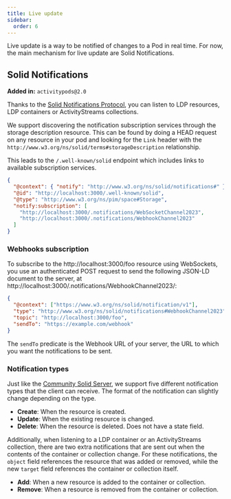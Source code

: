 ```yaml
---
title: Live update
sidebar:
  order: 6
---
```


Live update is a way to be notified of changes to a Pod in real time. For now, the main mechanism for live update are Solid Notifications.

## Solid Notifications

**Added in:** `activitypods@2.0`

Thanks to the [Solid Notifications Protocol](https://solid.github.io/notifications/protocol), you can listen to LDP resources, LDP containers or ActivityStreams collections.

We support discovering the notification subscription services through the storage description resource. This can be found by doing a HEAD request on any resource in your pod and looking for the `Link` header with the `http://www.w3.org/ns/solid/terms#storageDescription` relationship.

This leads to the `/.well-known/solid` endpoint which includes links to available subscription services.

```json
{
  "@context": { "notify": "http://www.w3.org/ns/solid/notifications#" },
  "@id": "http://localhost:3000/.well-known/solid",
  "@type": "http://www.w3.org/ns/pim/space#Storage",
  "notify:subscription": [
    "http://localhost:3000/.notifications/WebSocketChannel2023",
    "http://localhost:3000/.notifications/WebhookChannel2023"
  ]
}
```

### Webhooks subscription

To subscribe to the http://localhost:3000/foo resource using WebSockets, you use an authenticated POST request to send the following JSON-LD document to the server, at http://localhost:3000/.notifications/WebhookChannel2023/:

```json
{
  "@context": ["https://www.w3.org/ns/solid/notification/v1"],
  "type": "http://www.w3.org/ns/solid/notifications#WebhookChannel2023",
  "topic": "http://localhost:3000/foo",
  "sendTo": "https://example.com/webhook"
}
```

The `sendTo` predicate is the Webhook URL of your server, the URL to which you want the notifications to be sent.

### Notification types

Just like the [Community Solid Server](https://communitysolidserver.github.io/CommunitySolidServer), we support five different notification types that the client can receive. The format of the notification can slightly change depending on the type.

- **Create**: When the resource is created.
- **Update**: When the existing resource is changed.
- **Delete**: When the resource is deleted. Does not have a state field.

Additionally, when listening to a LDP container or an ActivityStreams collection, there are two extra notifications that are sent out when the contents of the container or collection change. For these notifications, the `object` field references the resource that was added or removed, while the new `target` field references the container or collection itself.

- **Add**: When a new resource is added to the container or collection.
- **Remove**: When a resource is removed from the container or collection.
